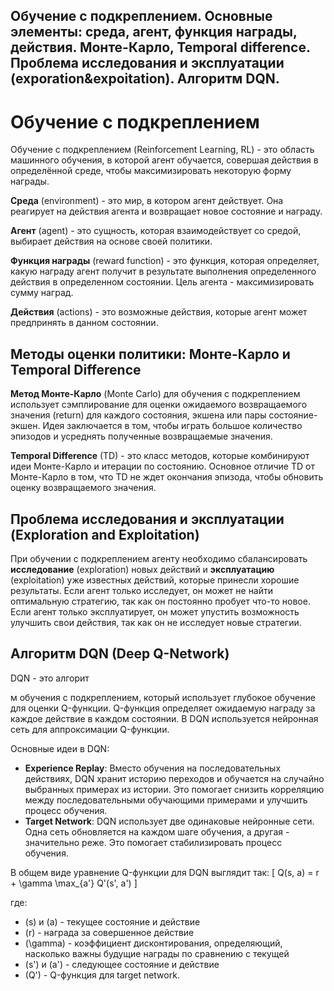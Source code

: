 Обучение с подкреплением. Основные элементы: среда, агент, функция награды, действия. Монте-Карло, Temporal difference. Проблема исследования и эксплуатации (exporation&expoitation). Алгоритм DQN.
------------------------------------------------------------------- 

# Обучение с подкреплением

Обучение с подкреплением (Reinforcement Learning, RL) - это область машинного обучения, в которой агент обучается, совершая действия в определённой среде, чтобы максимизировать некоторую форму награды.

**Среда** (environment) - это мир, в котором агент действует. Она реагирует на действия агента и возвращает новое состояние и награду.

**Агент** (agent) - это сущность, которая взаимодействует со средой, выбирает действия на основе своей политики.

**Функция награды** (reward function) - это функция, которая определяет, какую награду агент получит в результате выполнения определенного действия в определенном состоянии. Цель агента - максимизировать сумму наград.

**Действия** (actions) - это возможные действия, которые агент может предпринять в данном состоянии.

## Методы оценки политики: Монте-Карло и Temporal Difference

**Метод Монте-Карло** (Monte Carlo) для обучения с подкреплением использует сэмплирование для оценки ожидаемого возвращаемого значения (return) для каждого состояния, экшена или пары состояние-экшен. Идея заключается в том, чтобы играть большое количество эпизодов и усреднять полученные возвращаемые значения.

**Temporal Difference** (TD) - это класс методов, которые комбинируют идеи Монте-Карло и итерации по состоянию. Основное отличие TD от Монте-Карло в том, что TD не ждет окончания эпизода, чтобы обновить оценку возвращаемого значения.

## Проблема исследования и эксплуатации (Exploration and Exploitation)

При обучении с подкреплением агенту необходимо сбалансировать **исследование** (exploration) новых действий и **эксплуатацию** (exploitation) уже известных действий, которые принесли хорошие результаты. Если агент только исследует, он может не найти оптимальную стратегию, так как он постоянно пробует что-то новое. Если агент только эксплуатирует, он может упустить возможность улучшить свои действия, так как он не исследует новые стратегии.

## Алгоритм DQN (Deep Q-Network)

DQN - это алгорит

м обучения с подкреплением, который использует глубокое обучение для оценки Q-функции. Q-функция определяет ожидаемую награду за каждое действие в каждом состоянии. В DQN используется нейронная сеть для аппроксимации Q-функции.

Основные идеи в DQN:
- **Experience Replay**: Вместо обучения на последовательных действиях, DQN хранит историю переходов и обучается на случайно выбранных примерах из истории. Это помогает снизить корреляцию между последовательными обучающими примерами и улучшить процесс обучения.
- **Target Network**: DQN использует две одинаковые нейронные сети. Одна сеть обновляется на каждом шаге обучения, а другая - значительно реже. Это помогает стабилизировать процесс обучения.

В общем виде уравнение Q-функции для DQN выглядит так:
\[
Q(s, a) = r + \gamma \max_{a'} Q'(s', a')
\]

где:
- \(s\) и \(a\) - текущее состояние и действие
- \(r\) - награда за совершенное действие
- \(\gamma\) - коэффициент дисконтирования, определяющий, насколько важны будущие награды по сравнению с текущей
- \(s'\) и \(a'\) - следующее состояние и действие
- \(Q'\) - Q-функция для target network.